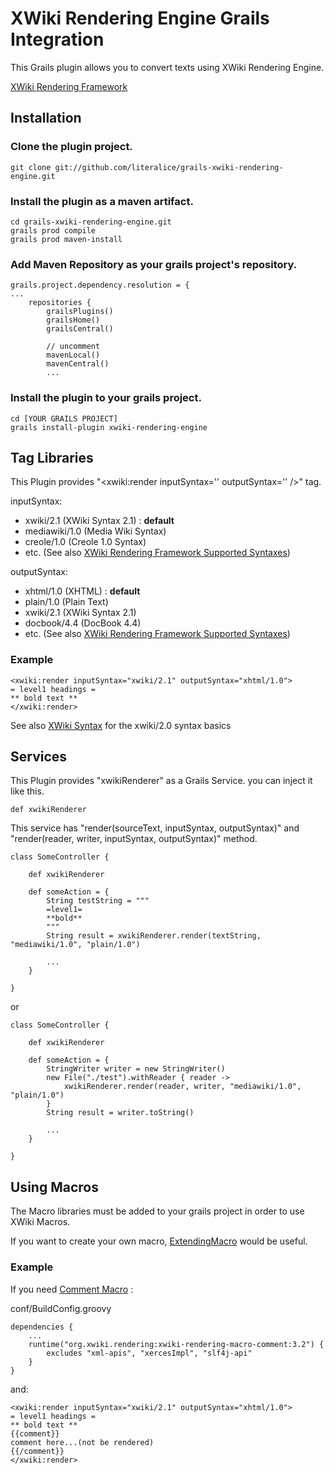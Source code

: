 # XWiki Rendering Engine Grails Integration #

This Grails plugin allows you to convert texts using XWiki Rendering Engine.

[XWiki Rendering Framework](http://rendering.xwiki.org/xwiki/bin/view/Main/WebHome)

## Installation ##

### Clone the plugin project. ###

    git clone git://github.com/literalice/grails-xwiki-rendering-engine.git

### Install the plugin as a maven artifact. ###

    cd grails-xwiki-rendering-engine.git
    grails prod compile
    grails prod maven-install

### Add Maven Repository as your grails project's repository. ###

    grails.project.dependency.resolution = {
    ...
        repositories {
            grailsPlugins()
            grailsHome()
            grailsCentral()

            // uncomment
            mavenLocal()
            mavenCentral()
            ...

### Install the plugin to your grails project. ###

    cd [YOUR GRAILS PROJECT]
    grails install-plugin xwiki-rendering-engine


## Tag Libraries ##

This Plugin provides "&lt;xwiki:render inputSyntax='' outputSyntax='' /&gt;" tag.

inputSyntax:

* xwiki/2.1 (XWiki Syntax 2.1) : **default**
* mediawiki/1.0 (Media Wiki Syntax)
* creole/1.0 (Creole 1.0 Syntax)
* etc. (See also [XWiki Rendering Framework Supported Syntaxes](http://rendering.xwiki.org/xwiki/bin/view/Main/WebHome#HSupportedSyntaxes))

outputSyntax:

* xhtml/1.0 (XHTML) : **default**
* plain/1.0 (Plain Text)
* xwiki/2.1 (XWiki Syntax 2.1)
* docbook/4.4 (DocBook 4.4)
* etc. (See also [XWiki Rendering Framework Supported Syntaxes](http://rendering.xwiki.org/xwiki/bin/view/Main/WebHome#HSupportedSyntaxes))

### Example ###

	<xwiki:render inputSyntax="xwiki/2.1" outputSyntax="xhtml/1.0">
	= level1 headings =
	** bold text **
	</xwiki:render>

See also [XWiki Syntax](http://platform.xwiki.org/xwiki/bin/view/Main/XWikiSyntax) for the xwiki/2.0 syntax basics

## Services ##

This Plugin provides "xwikiRenderer" as a Grails Service. you can inject it like this.

	def xwikiRenderer

This service has "render(sourceText, inputSyntax, outputSyntax)" and "render(reader, writer, inputSyntax, outputSyntax)" method.

	class SomeController {

	    def xwikiRenderer

	    def someAction = {
	        String testString = """
	        =level1=
	        **bold**
	        """
	        String result = xwikiRenderer.render(textString, "mediawiki/1.0", "plain/1.0")

	        ...
	    }

	}

or

	class SomeController {

	    def xwikiRenderer

	    def someAction = {
	        StringWriter writer = new StringWriter()
	        new File("./test").withReader { reader ->
                xwikiRenderer.render(reader, writer, "mediawiki/1.0", "plain/1.0")
	        }
	        String result = writer.toString()

	        ...
	    }

	}

## Using Macros ##

The Macro libraries must be added to your grails project in order to use XWiki Macros.

If you want to create your own macro, [ExtendingMacro](http://rendering.xwiki.org/xwiki/bin/view/Main/ExtendingMacro) would be useful.

### Example ###
If you need [Comment Macro](http://extensions.xwiki.org/xwiki/bin/view/Extension/Comment+Macro) :

conf/BuildConfig.groovy

	dependencies {
	    ...
	    runtime("org.xwiki.rendering:xwiki-rendering-macro-comment:3.2") {
	        excludes "xml-apis", "xercesImpl", "slf4j-api"
	    }
	}

and:

	<xwiki:render inputSyntax="xwiki/2.1" outputSyntax="xhtml/1.0">
	= level1 headings =
	** bold text **
	{{comment}}
	comment here...(not be rendered)
	{{/comment}}
	</xwiki:render>

